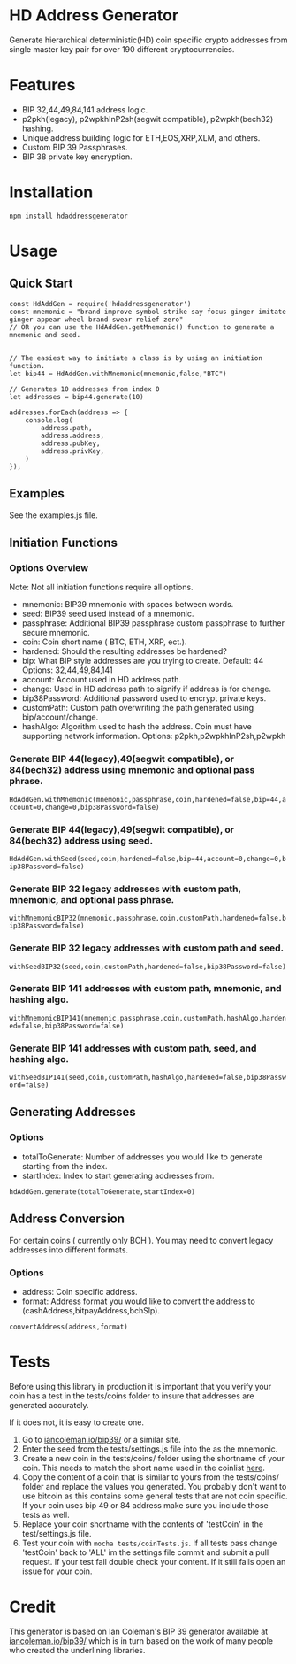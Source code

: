 # HD Address Generator

Generate hierarchical deterministic(HD) coin specific crypto addresses from single master key pair for over 190 different cryptocurrencies.

# Features 

- BIP 32,44,49,84,141 address logic. 
- p2pkh(legacy), p2wpkhInP2sh(segwit compatible), p2wpkh(bech32) hashing.
- Unique address building logic for ETH,EOS,XRP,XLM, and others. 
- Custom BIP 39 Passphrases.
- BIP 38 private key encryption.

# Installation  

`
npm install hdaddressgenerator
`

# Usage


## Quick Start
```
const HdAddGen = require('hdaddressgenerator')
const mnemonic = "brand improve symbol strike say focus ginger imitate ginger appear wheel brand swear relief zero"
// OR you can use the HdAddGen.getMnemonic() function to generate a mnemonic and seed. 


// The easiest way to initiate a class is by using an initiation function.  
let bip44 = HdAddGen.withMnemonic(mnemonic,false,"BTC")

// Generates 10 addresses from index 0
let addresses = bip44.generate(10)

addresses.forEach(address => {
    console.log(
        address.path,
        address.address,
        address.pubKey,
        address.privKey,
    )
});

```

## Examples

See the examples.js file. 

## Initiation Functions


### Options Overview

Note: Not all initiation functions require all options.

- mnemonic: BIP39 mnemonic with spaces between words.
- seed: BIP39 seed used instead of a mnemonic.
- passphrase: Additional BIP39 passphrase custom passphrase to further secure mnemonic.
- coin: Coin short name ( BTC, ETH, XRP, ect.).
- hardened: Should the resulting addresses be hardened?
- bip: What BIP style addresses are you trying to create. Default: 44 Options: 32,44,49,84,141
- account: Account used in HD address path. 
- change: Used in HD address path to signify if address is for change.
- bip38Password: Additional password used to encrypt private keys.
- customPath: Custom path overwriting the path generated using bip/account/change.
- hashAlgo: Algorithm used to hash the address. Coin must have supporting network information. Options: p2pkh,p2wpkhInP2sh,p2wpkh 


### Generate BIP 44(legacy),49(segwit compatible), or 84(bech32) address using mnemonic and optional pass phrase.

`
HdAddGen.withMnemonic(mnemonic,passphrase,coin,hardened=false,bip=44,account=0,change=0,bip38Password=false)
`

### Generate BIP 44(legacy),49(segwit compatible), or 84(bech32) address using seed.

`
HdAddGen.withSeed(seed,coin,hardened=false,bip=44,account=0,change=0,bip38Password=false)
`

### Generate BIP 32 legacy addresses with custom path, mnemonic, and optional pass phrase. 

`
withMnemonicBIP32(mnemonic,passphrase,coin,customPath,hardened=false,bip38Password=false)
`

### Generate BIP 32 legacy addresses with custom path and seed. 

`
withSeedBIP32(seed,coin,customPath,hardened=false,bip38Password=false)
`

### Generate BIP 141 addresses with custom path, mnemonic, and hashing algo. 

`
withMnemonicBIP141(mnemonic,passphrase,coin,customPath,hashAlgo,hardened=false,bip38Password=false)
`

### Generate BIP 141 addresses with custom path, seed, and hashing algo. 

`
withSeedBIP141(seed,coin,customPath,hashAlgo,hardened=false,bip38Password=false)
`

## Generating Addresses 

### Options

- totalToGenerate: Number of addresses you would like to generate starting from the index.
- startIndex: Index to start generating addresses from.

`
hdAddGen.generate(totalToGenerate,startIndex=0)
`

## Address Conversion 

For certain coins ( currently only BCH ). You may need to convert legacy addresses into different formats. 

### Options

- address: Coin specific address.
- format: Address format you would like to convert the address to (cashAddress,bitpayAddress,bchSlp). 

`
convertAddress(address,format)
`

# Tests

Before using this library in production it is important that you verify your coin has a test in the tests/coins folder to insure that addresses are generated accurately. 

If it does not, it is easy to create one. 
1. Go to [iancoleman.io/bip39/](https://iancoleman.io/bip39/) or a similar site. 
2. Enter the seed from the tests/settings.js file into the as the mnemonic. 
3. Create a new coin in the tests/coins/ folder using the shortname of your coin. This needs to match the short name used in the coinlist [here](https://github.com/tboydston/coinnetworklist/blob/main/coinNetworkList.js). 
4. Copy the content of a coin that is similar to yours from the tests/coins/ folder and replace the values you generated. You probably don't want to use bitcoin as this contains some general tests that are not coin specific. If your coin uses bip 49 or 84 address make sure you include those tests as well. 
5. Replace your coin shortname with the contents of 'testCoin' in the test/settings.js file. 
6. Test your coin with `mocha tests/coinTests.js`. If all tests pass change 'testCoin' back to 'ALL' im the settings file commit and submit a pull request. If your test fail double check your content. If it still fails open an issue for your coin. 

# Credit 

This generator is based on Ian Coleman's BIP 39 generator available at [iancoleman.io/bip39/](https://iancoleman.io/bip39/) which is in turn based on the work of many people who created the underlining libraries. 
